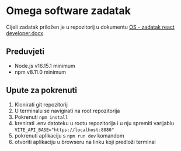# Omega software zadatak

Cijeli zadatak priložen je u repozitorij u dokumentu [OS - zadatak react developer.docx](./OS%20-%20zadatak%20react%20developer.docx)

## Preduvjeti

- Node.js v16.15.1 minimum
- npm v8.11.0 minimum

## Upute za pokrenuti

1. Klonirati git repozitorij
2. U terminalu se navigirati na root repozitorija
3. Pokrenuti ```npm install```
4. krenirati .env datoteku u rootu repozitorija i u nju spremiti varijablu ```VITE_API_BASE="https://localhost:8080"```
5. pokrenuti aplikaciju s ```npm run dev``` komandom
6. otvoriti aplikaciju u browseru na linku koji predloži terminal
